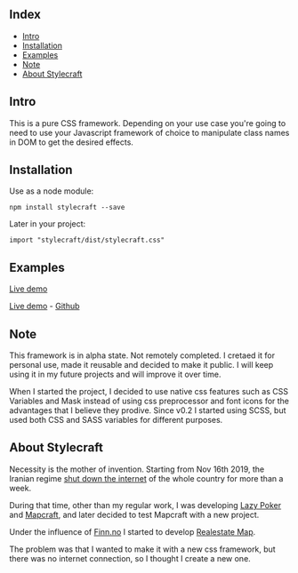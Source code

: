 ## Index

- [Intro](#intro)
- [Installation](#installation)
- [Examples](#examples)
- [Note](#note)
- [About Stylecraft](#about-stylecraft)

## Intro

This is a pure CSS framework. Depending on your use case you're going to need to use your Javascript framework of choice to manipulate class names in DOM to get the desired effects.

## Installation

Use as a node module:

```
npm install stylecraft --save
```

Later in your project:

```
import "stylecraft/dist/stylecraft.css"
```

## Examples

[Live demo](http://stylecraft.iding.ir)

[Live demo](http://realestate-map-redux.iding.ir) - [Github](https://github.com/iding-ir/realestate-map-redux)

## Note

This framework is in alpha state. Not remotely completed. I cretaed it for personal use, made it reusable and decided to make it public. I will keep using it in my future projects and will improve it over time.

When I started the project, I decided to use native css features such as CSS Variables and Mask instead of using css preprocessor and font icons for the advantages that I believe they prodive. Since v0.2 I started using SCSS, but used both CSS and SASS variables for different purposes.

## About Stylecraft

Necessity is the mother of invention. Starting from Nov 16th 2019, the Iranian regime [shut down the internet](https://netblocks.org/reports/internet-disrupted-in-iran-amid-fuel-protests-in-multiple-cities-pA25L18b) of the whole country for more than a week.

During that time, other than my regular work, I was developing [Lazy Poker](https://github.com/iding-ir/lazy-poker) and [Mapcraft](https://github.com/iding-ir/mapcraft), and later decided to test Mapcraft with a new project.

Under the influence of [Finn.no](https://kart.finn.no/?tab=iad&ztr=1&searchKey=search_id_realestate_lettings&PROPERTY_TYPE=6&keyword=bergen) I started to develop [Realestate Map](https://github.com/iding-ir/realestate-map).

The problem was that I wanted to make it with a new css framework, but there was no internet connection, so I thought I create a new one.
